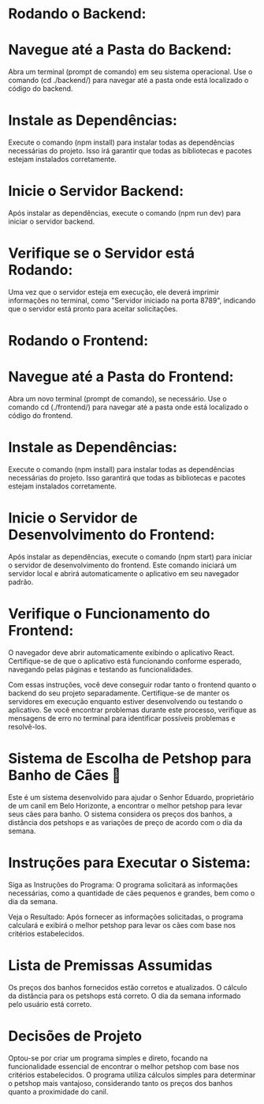 # Rodando o Backend:
# Navegue até a Pasta do Backend:
Abra um terminal (prompt de comando) em seu sistema operacional.
Use o comando (cd ./backend/) para navegar até a pasta onde está localizado o código do backend.

# Instale as Dependências:
Execute o comando (npm install) para instalar todas as dependências necessárias do projeto. Isso irá garantir que todas as bibliotecas e pacotes estejam instalados corretamente.

# Inicie o Servidor Backend:
Após instalar as dependências, execute o comando (npm run dev) para iniciar o servidor backend. 

# Verifique se o Servidor está Rodando:
Uma vez que o servidor esteja em execução, ele deverá imprimir informações no terminal, como "Servidor iniciado na porta 8789", indicando que o servidor está pronto para aceitar solicitações.

# Rodando o Frontend:
# Navegue até a Pasta do Frontend:
Abra um novo terminal (prompt de comando), se necessário.
Use o comando cd (./frontend/) para navegar até a pasta onde está localizado o código do frontend.

# Instale as Dependências:
Execute o comando (npm install) para instalar todas as dependências necessárias do projeto. Isso garantirá que todas as bibliotecas e pacotes estejam instalados corretamente.

# Inicie o Servidor de Desenvolvimento do Frontend:
Após instalar as dependências, execute o comando (npm start) para iniciar o servidor de desenvolvimento do frontend. Este comando iniciará um servidor local e abrirá automaticamente o aplicativo em 
seu navegador padrão.

# Verifique o Funcionamento do Frontend:
O navegador deve abrir automaticamente exibindo o aplicativo React. Certifique-se de que o aplicativo está funcionando conforme esperado, navegando pelas páginas e testando as funcionalidades.

Com essas instruções, você deve conseguir rodar tanto o frontend quanto o backend do seu projeto separadamente. Certifique-se de manter os servidores em execução enquanto estiver desenvolvendo ou testando o aplicativo. Se você encontrar problemas durante este processo, verifique as mensagens de erro no terminal para identificar possíveis problemas e resolvê-los.

# Sistema de Escolha de Petshop para Banho de Cães 🐶
Este é um sistema desenvolvido para ajudar o Senhor Eduardo, proprietário de um canil em Belo Horizonte, a encontrar o melhor petshop para levar seus cães para banho.
O sistema considera os preços dos banhos, a distância dos petshops e as variações de preço de acordo com o dia da semana.


# Instruções para Executar o Sistema:
Siga as Instruções do Programa: O programa solicitará as informações necessárias, como a quantidade de cães pequenos e grandes, bem como o dia da semana.


Veja o Resultado: Após fornecer as informações solicitadas, o programa calculará e exibirá o melhor petshop para levar os cães com base nos critérios estabelecidos.


# Lista de Premissas Assumidas
Os preços dos banhos fornecidos estão corretos e atualizados.
O cálculo da distância para os petshops está correto.
O dia da semana informado pelo usuário está correto.


# Decisões de Projeto
Optou-se por criar um programa simples e direto, focando na funcionalidade essencial de encontrar o melhor petshop com base nos critérios estabelecidos.
O programa utiliza cálculos simples para determinar o petshop mais vantajoso, considerando tanto os preços dos banhos quanto a proximidade do canil.



